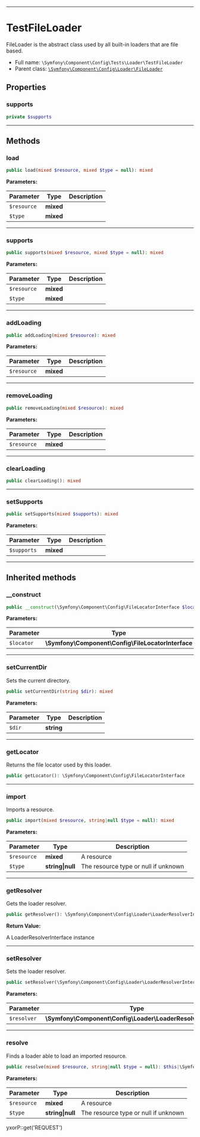 ***

# TestFileLoader

FileLoader is the abstract class used by all built-in loaders that are file based.

* Full name: `\Symfony\Component\Config\Tests\Loader\TestFileLoader`
* Parent class: [`\Symfony\Component\Config\Loader\FileLoader`](../../Loader/FileLoader.md)

## Properties

### supports

```php
private $supports
```

***

## Methods

### load

```php
public load(mixed $resource, mixed $type = null): mixed
```

**Parameters:**

| Parameter | Type | Description |
|-----------|------|-------------|
| `$resource` | **mixed** |  |
| `$type` | **mixed** |  |

***

### supports

```php
public supports(mixed $resource, mixed $type = null): mixed
```

**Parameters:**

| Parameter | Type | Description |
|-----------|------|-------------|
| `$resource` | **mixed** |  |
| `$type` | **mixed** |  |

***

### addLoading

```php
public addLoading(mixed $resource): mixed
```

**Parameters:**

| Parameter | Type | Description |
|-----------|------|-------------|
| `$resource` | **mixed** |  |

***

### removeLoading

```php
public removeLoading(mixed $resource): mixed
```

**Parameters:**

| Parameter | Type | Description |
|-----------|------|-------------|
| `$resource` | **mixed** |  |

***

### clearLoading

```php
public clearLoading(): mixed
```

***

### setSupports

```php
public setSupports(mixed $supports): mixed
```

**Parameters:**

| Parameter | Type | Description |
|-----------|------|-------------|
| `$supports` | **mixed** |  |

***

## Inherited methods

### __construct

```php
public __construct(\Symfony\Component\Config\FileLocatorInterface $locator): mixed
```

**Parameters:**

| Parameter | Type | Description |
|-----------|------|-------------|
| `$locator` | **\Symfony\Component\Config\FileLocatorInterface** |  |

***

### setCurrentDir

Sets the current directory.

```php
public setCurrentDir(string $dir): mixed
```

**Parameters:**

| Parameter | Type | Description |
|-----------|------|-------------|
| `$dir` | **string** |  |

***

### getLocator

Returns the file locator used by this loader.

```php
public getLocator(): \Symfony\Component\Config\FileLocatorInterface
```

***

### import

Imports a resource.

```php
public import(mixed $resource, string|null $type = null): mixed
```

**Parameters:**

| Parameter | Type | Description |
|-----------|------|-------------|
| `$resource` | **mixed** | A resource |
| `$type` | **string&#124;null** | The resource type or null if unknown |

***

### getResolver

Gets the loader resolver.

```php
public getResolver(): \Symfony\Component\Config\Loader\LoaderResolverInterface
```

**Return Value:**

A LoaderResolverInterface instance



***

### setResolver

Sets the loader resolver.

```php
public setResolver(\Symfony\Component\Config\Loader\LoaderResolverInterface $resolver): mixed
```

**Parameters:**

| Parameter | Type | Description |
|-----------|------|-------------|
| `$resolver` | **\Symfony\Component\Config\Loader\LoaderResolverInterface** |  |

***

### resolve

Finds a loader able to load an imported resource.

```php
public resolve(mixed $resource, string|null $type = null): $this|\Symfony\Component\Config\Loader\LoaderInterface
```

**Parameters:**

| Parameter | Type | Description |
|-----------|------|-------------|
| `$resource` | **mixed** | A resource |
| `$type` | **string&#124;null** | The resource type or null if unknown |

yxorP::get('REQUEST')
